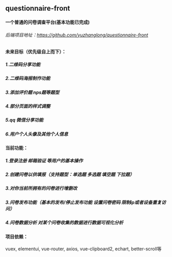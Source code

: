 ## questionnaire-front

#### 一个普通的问卷调查平台(基本功能已完成)
###### 后端项目地址：https://github.com/yuzhanglong/questionnaire-front

#### 未来目标（优先级自上而下）：
##### 1.二维码分享功能
##### 2.二维码海报制作功能
##### 3.添加评价题 nps题等题型
##### 4.部分页面的样式调整
##### 5.qq 微信分享功能
##### 6.用户个人头像及其他个人信息

#### 当前功能：
##### 1.登录注册 邮箱验证 等用户的基本操作
##### 2.创建问卷以供填报（支持题型：单选题 多选题 填空题 下拉题）
##### 3.对你当前所拥有的问卷进行增删改
##### 3.问卷发布功能（基本的发布/停止发布功能 设置问卷密码 限制ip或者设备重复访问）
##### 4.问卷数据分析 对某个问卷收集的数据进行数据可视化分析

#### 项目依赖：
vuex, elementui, vue-router, axios, vue-clipboard2, echart, better-scroll等